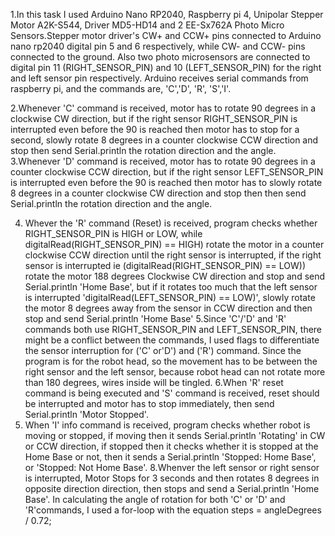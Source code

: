 1.In this task I used Arduino Nano RP2040, Raspberry pi 4, Unipolar Stepper Motor A2K-S544, Driver MD5-HD14 and 2 EE-Sx762A Photo Micro Sensors.Stepper motor driver's CW+ and CCW+ pins connected to Arduino nano rp2040 digital pin 5 and 6 respectively, while CW- and CCW- pins connected to the ground. Also two photo microsensors are connected to digital pin 11 (RIGHT_SENSOR_PIN) and 10 (LEFT_SENSOR_PIN) for the right and left sensor pin respectively. Arduino receives serial commands from raspberry pi, and the commands are, 'C','D', 'R', 'S','I'. 

2.Whenever 'C' command is received, motor has to rotate 90 degrees in a clockwise CW direction, but if the right sensor RIGHT_SENSOR_PIN  is interrupted even before the 90 is reached then motor has to stop for a second, slowly rotate 8 degrees in a counter clockwise  CCW direction and stop then send Serial.println the rotation direction and the angle.
3.Whenever 'D' command is received, motor has to rotate 90 degrees in a counter clockwise CCW direction, but if the right sensor LEFT_SENSOR_PIN  is interrupted even before the 90 is reached then motor has to slowly rotate 8 degrees in a counter clockwise  CW direction and stop then then send Serial.println the rotation direction and the angle.

4. Whever the 'R' command (Reset) is received, program checks whether RIGHT_SENSOR_PIN is HIGH or LOW, while digitalRead(RIGHT_SENSOR_PIN) == HIGH) rotate the motor in a counter clockwise CCW direction until the right sensor is interrupted, if the right sensor is interrupted ie (digitalRead(RIGHT_SENSOR_PIN) == LOW)) rotate the motor 188 degrees Clockwise CW direction and stop and send Serial.println 'Home Base', but if it rotates too much that the left sensor is interrupted 'digitalRead(LEFT_SENSOR_PIN) == LOW)', slowly rotate the motor 8 degrees away from the sensor in CCW direction and then stop and send Serial.println 'Home Base'
5.Since 'C'/'D' and 'R' commands both use RIGHT_SENSOR_PIN and LEFT_SENSOR_PIN, there might be a conflict between the commands, I used flags to differentiate the sensor interruption for ('C' or'D') and ('R') command. Since the program is for the robot head, so the movement has to be between the right sensor and the left sensor, because robot head can not rotate more than 180 degrees, wires inside will be tingled.
6.When 'R' reset command is being executed and 'S' command is received, reset should be interrupted and motor has to stop immediately, then send Serial.println 'Motor Stopped'.
7. When 'I' info command is received, program checks whether robot is moving or stopped, if moving then it sends Serial.println 'Rotating' in CW or CCW direction, if stopped then it checks whether it is stopped at the Home Base or not, then it sends a Serial.println 'Stopped: Home Base', or 'Stopped: Not Home Base'.
8.Whenver the left sensor or right sensor is interrupted, Motor Stops for 3 seconds and then rotates 8 degrees in opposite direction direction, then stops and send a Serial.println 'Home Base'. In calculating the angle of rotation for both 'C'
 or 'D' and 'R'commands, I used a for-loop with the equation steps = angleDegrees / 0.72;
